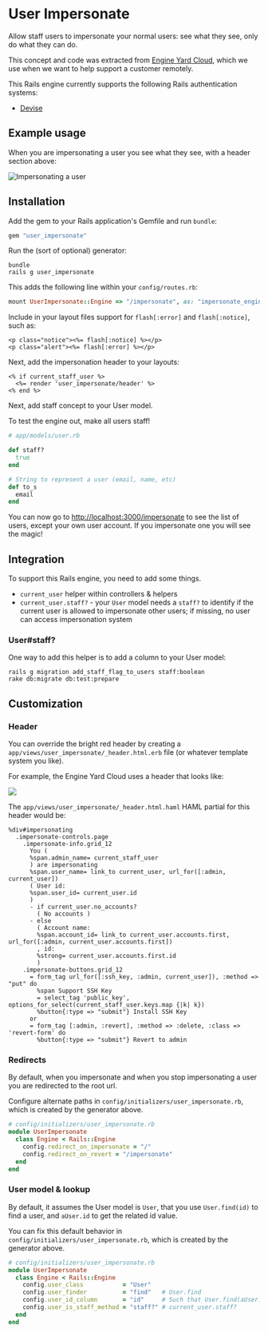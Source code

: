 # User Impersonate

Allow staff users to impersonate your normal users: see what they see, only do what they can do.

This concept and code was extracted from [Engine Yard Cloud](http://www.engineyard.com/products/cloud), which we use when we want to help support a customer remotely.

This Rails engine currently supports the following Rails authentication systems:

* [Devise](https://github.com/plataformatec/devise)

## Example usage

When you are impersonating a user you see what they see, with a header section above:

<img src="https://img.skitch.com/20120919-c8382rgdcub7gsh2p82k8reng3.png" alt="Impersonating a user" />

## Installation

Add the gem to your Rails application's Gemfile and run `bundle`:

``` ruby
gem "user_impersonate"
```

Run the (sort of optional) generator:

```
bundle
rails g user_impersonate
```

This adds the following line within your `config/routes.rb`:

``` ruby
mount UserImpersonate::Engine => "/impersonate", as: "impersonate_engine"
```

Include in your layout files support for `flash[:error]` and `flash[:notice]`, such as:

``` erb
<p class="notice"><%= flash[:notice] %></p>
<p class="alert"><%= flash[:error] %></p>
```

Next, add the impersonation header to your layouts:

``` erb
<% if current_staff_user %>
  <%= render 'user_impersonate/header' %>
<% end %>
```

Next, add staff concept to your User model.

To test the engine out, make all users staff!

``` ruby
# app/models/user.rb

def staff?
  true
end

# String to represent a user (email, name, etc)
def to_s
  email
end
```

You can now go to [http://localhost:3000/impersonate](http://localhost:3000/impersonate) to see the list of users, except your own user account. If you impersonate one you will see the magic!

## Integration

To support this Rails engine, you need to add some things.

* `current_user` helper within controllers & helpers
* `current_user.staff?` - your `User` model needs a `staff?` to identify if the current user is allowed to impersonate other users; if missing, no user can access impersonation system

### User#staff?

One way to add this helper is to add a column to your User model:

```
rails g migration add_staff_flag_to_users staff:boolean
rake db:migrate db:test:prepare
```

## Customization

### Header


You can override the bright red header by creating a `app/views/user_impersonate/_header.html.erb` file (or whatever template system you like).

For example, the Engine Yard Cloud uses a header that looks like:

![](https://img.skitch.com/20120915-mk8mnpdsu5nuym3bxs678qf1a8.png)

The `app/views/user_impersonate/_header.html.haml` HAML partial for this header would be:

``` haml
%div#impersonating
  .impersonate-controls.page
    .impersonate-info.grid_12
      You (
      %span.admin_name= current_staff_user
      ) are impersonating
      %span.user_name= link_to current_user, url_for([:admin, current_user])
      ( User id:
      %span.user_id= current_user.id
      )
      - if current_user.no_accounts?
        ( No accounts )
      - else
        ( Account name:
        %span.account_id= link_to current_user.accounts.first, url_for([:admin, current_user.accounts.first])
        , id:
        %strong= current_user.accounts.first.id
        )
    .impersonate-buttons.grid_12
      = form_tag url_for([:ssh_key, :admin, current_user]), :method => "put" do
        %span Support SSH Key
        = select_tag 'public_key', options_for_select(current_staff_user.keys.map {|k| k})
        %button{:type => "submit"} Install SSH Key
      or
      = form_tag [:admin, :revert], :method => :delete, :class => 'revert-form' do
        %button{:type => "submit"} Revert to admin
```

### Redirects

By default, when you impersonate and when you stop impersonating a user you are redirected to the root url.

Configure alternate paths in `config/initializers/user_impersonate.rb`, which is created by the generator above.

``` ruby
# config/initializers/user_impersonate.rb
module UserImpersonate
  class Engine < Rails::Engine
    config.redirect_on_impersonate = "/"
    config.redirect_on_revert = "/impersonate"
  end
end
```

### User model & lookup

By default, it assumes the User model is `User`, that you use `User.find(id)` to find a user, and `aUser.id` to get the related id value.

You can fix this default behavior in `config/initializers/user_impersonate.rb`, which is created by the generator above.

``` ruby
# config/initializers/user_impersonate.rb
module UserImpersonate
  class Engine < Rails::Engine
    config.user_class           = "User"
    config.user_finder          = "find"   # User.find
    config.user_id_column       = "id"     # Such that User.find(aUser.id) works
    config.user_is_staff_method = "staff?" # current_user.staff?
  end
end
```
